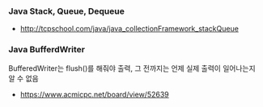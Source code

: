 ### Java Stack, Queue, Dequeue
- http://tcpschool.com/java/java_collectionFramework_stackQueue

### Java BufferdWriter
BufferedWriter는 flush()를 해줘야 출력, 그 전까지는 언제 실제 출력이 일어나는지 알 수 없음
- https://www.acmicpc.net/board/view/52639